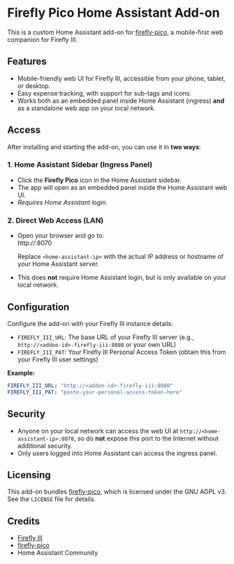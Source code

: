 # Firefly Pico Home Assistant Add-on

This is a custom Home Assistant add-on for [firefly-pico](https://github.com/cioraneanu/firefly-pico), a mobile-first web companion for Firefly III.

## Features

- Mobile-friendly web UI for Firefly III, accessible from your phone, tablet, or desktop.
- Easy expense tracking, with support for sub-tags and icons.
- Works both as an embedded panel inside Home Assistant (ingress) **and** as a standalone web app on your local network.

## Access

After installing and starting the add-on, you can use it in **two ways**:

### 1. Home Assistant Sidebar (Ingress Panel)

- Click the **Firefly Pico** icon in the Home Assistant sidebar.
- The app will open as an embedded panel inside the Home Assistant web UI.
- *Requires Home Assistant login.*

### 2. Direct Web Access (LAN)

- Open your browser and go to:  
  http://<home-assistant-ip>:8070

  Replace `<home-assistant-ip>` with the actual IP address or hostname of your Home Assistant server.
- This does **not** require Home Assistant login, but is only available on your local network.

## Configuration

Configure the add-on with your Firefly III instance details:

- `FIREFLY_III_URL`: The base URL of your Firefly III server (e.g., `http://<addon-id>-firefly-iii:8080` or your own URL)
- `FIREFLY_III_PAT`: Your Firefly III Personal Access Token (obtain this from your Firefly III user settings)

**Example:**
```yaml
FIREFLY_III_URL: "http://<addon-id>-firefly-iii:8080"
FIREFLY_III_PAT: "paste-your-personal-access-token-here"
```

## Security

- Anyone on your local network can access the web UI at `http://<home-assistant-ip>:8070`, so do **not** expose this port to the Internet without additional security.
- Only users logged into Home Assistant can access the ingress panel.

## Licensing

This add-on bundles [firefly-pico](https://github.com/cioraneanu/firefly-pico), which is licensed under the GNU AGPL v3. See the `LICENSE` file for details.

## Credits

- [Firefly III](https://www.firefly-iii.org/)
- [firefly-pico](https://github.com/cioraneanu/firefly-pico)
- Home Assistant Community
